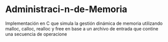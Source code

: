 # Administraci-n-de-Memoria
Implementación en C que simula la gestión dinámica de memoria utilizando malloc, calloc, realloc y free en base a un archivo de entrada que contine una secuencia de operacione 
